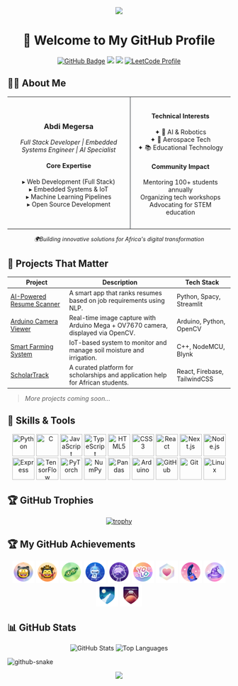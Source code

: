 <p align="center">
  <img src="https://capsule-render.vercel.app/api?text=Hi%20There,%20I'm%20Abdi!&animation=fadeIn&type=waving&color=gradient&height=200&section=header"/>
</p>

<h1 align="center">👋 Welcome to My GitHub Profile</h1>

<p align="center">
  <a href="https://github.com/Hope0351"><img src="https://img.shields.io/badge/Followers-641-blue?style=social&logo=github" alt="GitHub Badge"></a>
  <a href="mailto:abdimegersa02@gmail.com"><img src="https://img.shields.io/badge/Email-D14836?style=flat&logo=gmail&logoColor=white"/></a>
  <a href="https://www.linkedin.com/in/abdi-megersa/"><img src="https://img.shields.io/badge/LinkedIn-0077B5?style=flat&logo=linkedin&logoColor=white"/></a>
<a href="https://leetcode.com/u/bAQVrR9rYP/"><img src="https://img.shields.io/badge/LeetCode-FFA116?style=flat&logo=leetcode&logoColor=black" alt="LeetCode Profile"/></a></p>

 

## 🧑‍💼 About Me

<div align="center">

<table>
  <tr>
    <td width="55%" style="padding: 15px; border-right: 1px solid #30363d;">
      <h3 align="center">Abdi Megersa</h3>
      <p align="center" style="font-style: italic;">Full Stack Developer | Embedded Systems Engineer | AI Specialist</p>
      <h4 align="center">Core Expertise</h4>
      <ul style="list-style-type: none; padding-left: 0; text-align: center;">
        <li>▸ Web Development (Full Stack)</li>
        <li>▸ Embedded Systems & IoT</li>
        <li>▸ Machine Learning Pipelines</li>
        <li>▸ Open Source Development</li>
      </ul>
    </td>
    <td width="45%" style="padding: 15px;">
      <h4 align="center">Technical Interests</h4>
      <ul style="list-style-type: none; padding-left: 0; text-align: center;">
        <li>✦ 🤖 AI & Robotics</li>
        <li>✦ 🚀 Aerospace Tech</li>
        <li>✦ 📚 Educational Technology</li>
      </ul>
      <h4 align="center">Community Impact</h4>
      <p align="center">
        Mentoring 100+ students annually<br>
        Organizing tech workshops<br>
        Advocating for STEM education
      </p>
    </td>
  </tr>
</table>

<p align="center" style="font-size: 0.9em; margin-top: 10px;">
  <em>🌍Building innovative solutions for Africa's digital transformation</em>
</p>

</div>
 

## 🚀 Projects That Matter

| Project                                                                    | Description                                                                      | Tech Stack                   |
| -------------------------------------------------------------------------- | -------------------------------------------------------------------------------- | ---------------------------- |
| [AI-Powered Resume Scanner](https://github.com/Hope0351/resume-scanner)    | A smart app that ranks resumes based on job requirements using NLP.              | Python, Spacy, Streamlit     |
| [Arduino Camera Viewer](https://github.com/Hope0351/arduino-camera-viewer) | Real-time image capture with Arduino Mega + OV7670 camera, displayed via OpenCV. | Arduino, Python, OpenCV      |
| [Smart Farming System](https://github.com/Hope0351/smart-farm)             | IoT-based system to monitor and manage soil moisture and irrigation.             | C++, NodeMCU, Blynk          |
| [ScholarTrack](https://github.com/Hope0351/scholartrack)                   | A curated platform for scholarships and application help for African students.   | React, Firebase, TailwindCSS |

> *More projects coming soon...*

 

## 💼 Skills & Tools

<p align="center">
  <!-- Programming Languages -->
  <img src="https://cdn.jsdelivr.net/gh/devicons/devicon/icons/python/python-original.svg" width="50" height="50" title="Python"/>
  <img src="https://cdn.jsdelivr.net/gh/devicons/devicon/icons/c/c-original.svg" width="50" height="50" title="C"/>
  <img src="https://cdn.jsdelivr.net/gh/devicons/devicon/icons/javascript/javascript-original.svg" width="50" height="50" title="JavaScript"/>
  <img src="https://cdn.jsdelivr.net/gh/devicons/devicon/icons/typescript/typescript-original.svg" width="50" height="50" title="TypeScript"/>
  <img src="https://cdn.jsdelivr.net/gh/devicons/devicon/icons/html5/html5-original.svg" width="50" height="50" title="HTML5"/>
  <img src="https://cdn.jsdelivr.net/gh/devicons/devicon/icons/css3/css3-original.svg" width="50" height="50" title="CSS3"/>

  <!-- Web Frameworks -->
  <img src="https://cdn.jsdelivr.net/gh/devicons/devicon/icons/react/react-original.svg" width="50" height="50" title="React"/>
  <img src="https://cdn.jsdelivr.net/gh/devicons/devicon/icons/nextjs/nextjs-original.svg" width="50" height="50" title="Next.js"/>
  <img src="https://cdn.jsdelivr.net/gh/devicons/devicon/icons/nodejs/nodejs-original.svg" width="50" height="50" title="Node.js"/>
  <img src="https://cdn.jsdelivr.net/gh/devicons/devicon/icons/express/express-original.svg" width="50" height="50" title="Express"/>

  <!-- AI & Data -->
  <img src="https://cdn.jsdelivr.net/gh/devicons/devicon/icons/tensorflow/tensorflow-original.svg" width="50" height="50" title="TensorFlow"/>
  <img src="https://cdn.jsdelivr.net/gh/devicons/devicon/icons/pytorch/pytorch-original.svg" width="50" height="50" title="PyTorch"/>
  <img src="https://cdn.jsdelivr.net/gh/devicons/devicon/icons/numpy/numpy-original.svg" width="50" height="50" title="NumPy"/>
  <img src="https://cdn.jsdelivr.net/gh/devicons/devicon/icons/pandas/pandas-original.svg" width="50" height="50" title="Pandas"/>

  <!-- Tools & DevOps -->
  <img src="https://cdn.jsdelivr.net/gh/devicons/devicon/icons/arduino/arduino-original.svg" width="50" height="50" title="Arduino"/>
  <img src="https://cdn.jsdelivr.net/gh/devicons/devicon/icons/github/github-original.svg" width="50" height="50" title="GitHub"/>
  <img src="https://cdn.jsdelivr.net/gh/devicons/devicon/icons/git/git-original.svg" width="50" height="50" title="Git"/>
  <img src="https://cdn.jsdelivr.net/gh/devicons/devicon/icons/linux/linux-original.svg" width="50" height="50" title="Linux"/>
</p>


## 🏆 GitHub Trophies

<div align="center">
  
[![trophy](https://github-profile-trophy.vercel.app/?username=Hope0351&theme=onedark&column=6&margin-w=15&margin-h=15&no-frame=false&rank=SECRET,SSS,SS,S,AAA,AA,A,B,C)](https://github.com/ryo-ma/github-profile-trophy)

</div>

 ## 🏆 My GitHub Achievements

<p align="center">
  <img src="https://github.com/Schweinepriester/github-profile-achievements/raw/main/images/starstruck-default.png" width="50" height="50" alt="Starstruck Badge"/>
  <img src="https://github.com/Schweinepriester/github-profile-achievements/raw/main/images/quickdraw-default.png" width="50" height="50" alt="Quickdraw Badge"/>
  <img src="https://github.com/Schweinepriester/github-profile-achievements/raw/main/images/pair-extraordinaire-default.png" width="50" height="50" alt="Pair Extraordinaire Badge"/>
  <img src="https://github.com/Schweinepriester/github-profile-achievements/raw/main/images/pull-shark-default.png" width="50" height="50" alt="Pull Shark Badge"/>
  <img src="https://github.com/Schweinepriester/github-profile-achievements/raw/main/images/galaxy-brain-default.png" width="50" height="50" alt="Galaxy Brain Badge"/>
  <img src="https://github.com/Schweinepriester/github-profile-achievements/raw/main/images/yolo-default.png" width="50" height="50" alt="YOLO Badge"/>
  <img src="https://github.com/Schweinepriester/github-profile-achievements/raw/main/images/public-sponsor-default.png" width="50" height="50" alt="Public Sponsor Badge"/>
  <img src="https://github.com/Schweinepriester/github-profile-achievements/raw/main/images/heart-on-your-sleeve-default.png" width="50" height="50" alt="Heart On Your Sleeve Badge"/>
  <img src="https://github.com/Schweinepriester/github-profile-achievements/raw/main/images/open-sourcerer-default.png" width="50" height="50" alt="Open Sourcerer Badge"/>
  <img src="https://github.com/Schweinepriester/github-profile-achievements/raw/main/images/arctic-code-vault-contributor-default.png" width="50" height="50" alt="Arctic Code Vault Contributor Badge"/>
  <img src="https://github.com/Schweinepriester/github-profile-achievements/raw/main/images/mars-2020-contributor-default.png" width="50" height="50" alt="Mars 2020 Contributor Badge"/>
</p>

## 📊 GitHub Stats

<p align="center">
  <img src="https://github-readme-stats.vercel.app/api?username=Hope0351&show_icons=true&theme=radical&hide_border=true&include_all_commits=true" alt="GitHub Stats" />
  <img src="https://github-readme-stats.vercel.app/api/top-langs/?username=Hope0351&layout=compact&theme=radical&hide_border=true&langs_count=8&exclude_repo=repo1,repo2" alt="Top Languages" />
</p>
<picture>
  <source media="(prefers-color-scheme: dark)" srcset="https://raw.githubusercontent.com/tobiasmeyhoefer/tobiasmeyhoefer/output/github-snake-dark.svg" />
  <source media="(prefers-color-scheme: light)" srcset="https://raw.githubusercontent.com/tobiasmeyhoefer/tobiasmeyhoefer/output/github-snake.svg" />
  <img alt="github-snake" src="https://raw.githubusercontent.com/tobiasmeyhoefer/tobiasmeyhoefer/output/github-snake.svg" />
</picture>
<p align="center">
  <img src="https://capsule-render.vercel.app/api?text=Thanks%20for%20visiting!&animation=fadeIn&type=waving&color=gradient&height=120&section=footer"/>
</p>
